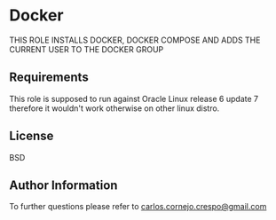 Docker
======

THIS ROLE INSTALLS DOCKER, DOCKER COMPOSE AND ADDS THE CURRENT USER TO THE DOCKER GROUP


Requirements
------------

This role is supposed to run against Oracle Linux release 6 update 7 therefore it wouldn't work otherwise on other linux distro.


License
-------

BSD

Author Information
------------------

To further questions please refer to carlos.cornejo.crespo@gmail.com